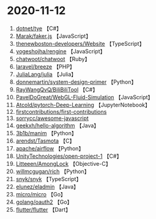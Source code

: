 # 2020-11-12

1. [dotnet/tye](https://github.com/dotnet/tye) 【C#】
2. [Marak/faker.js](https://github.com/Marak/faker.js) 【JavaScript】
3. [thenewboston-developers/Website](https://github.com/thenewboston-developers/Website) 【TypeScript】
4. [yogeshojha/rengine](https://github.com/yogeshojha/rengine) 【JavaScript】
5. [chatwoot/chatwoot](https://github.com/chatwoot/chatwoot) 【Ruby】
6. [laravel/breeze](https://github.com/laravel/breeze) 【PHP】
7. [JuliaLang/julia](https://github.com/JuliaLang/julia) 【Julia】
8. [donnemartin/system-design-primer](https://github.com/donnemartin/system-design-primer) 【Python】
9. [RayWangQvQ/BiliBiliTool](https://github.com/RayWangQvQ/BiliBiliTool) 【C#】
10. [PavelDoGreat/WebGL-Fluid-Simulation](https://github.com/PavelDoGreat/WebGL-Fluid-Simulation) 【JavaScript】
11. [Atcold/pytorch-Deep-Learning](https://github.com/Atcold/pytorch-Deep-Learning) 【JupyterNotebook】
12. [firstcontributions/first-contributions](https://github.com/firstcontributions/first-contributions) 
13. [sorrycc/awesome-javascript](https://github.com/sorrycc/awesome-javascript) 
14. [geekxh/hello-algorithm](https://github.com/geekxh/hello-algorithm) 【Java】
15. [3b1b/manim](https://github.com/3b1b/manim) 【Python】
16. [arendst/Tasmota](https://github.com/arendst/Tasmota) 【C】
17. [apache/airflow](https://github.com/apache/airflow) 【Python】
18. [UnityTechnologies/open-project-1](https://github.com/UnityTechnologies/open-project-1) 【C#】
19. [Litteeen/AmongLock](https://github.com/Litteeen/AmongLock) 【Objective-C】
20. [willmcgugan/rich](https://github.com/willmcgugan/rich) 【Python】
21. [snyk/snyk](https://github.com/snyk/snyk) 【TypeScript】
22. [elunez/eladmin](https://github.com/elunez/eladmin) 【Java】
23. [micro/micro](https://github.com/micro/micro) 【Go】
24. [golang/oauth2](https://github.com/golang/oauth2) 【Go】
25. [flutter/flutter](https://github.com/flutter/flutter) 【Dart】
